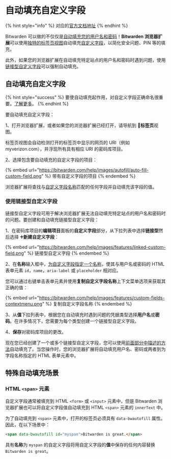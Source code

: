# 自动填充自定义字段

{% hint style="info" %}
对应的[官方文档地址](https://bitwarden.com/help/article/auto-fill-custom-fields/)
{% endhint %}

Bitwarden 可以做的不仅仅是[自动填充您的用户名和密码](auto-fill-logins-in-browser-extensions.md)！**Bitwarden 浏览器扩展**可以使用[独特的标签页视图](auto-fill-logins-in-browser-extensions.md)自动填充[自定义字段](../vault-basics/custom-fields.md)，以简化安全问题、PIN 等的填充。

此外，如果您的浏览器扩展在自动填充特定站点的用户名和密码时遇到问题，使用[链接型自定义字段](<Auto-fill Custom Fields.md#shi-yong-lian-jie-de-zi-ding-yi-zi-duan>)可以强制自动填充。

## 自动填充自定义字段 <a href="#auto-fill-custom-fields" id="auto-fill-custom-fields"></a>

{% hint style="success" %}
要使自动填充起作用，对自定义字段正确命名很重要。[了解更多](../vault-basics/custom-fields.md#custom-field-names)。
{% endhint %}

要自动填充自定义字段：

1、打开浏览器扩展，或者如果您的浏览器扩展已经打开，请导航到 **📁标签页**视图。

标签页视图会自动检测打开的标签页中显示的网页的 URI（例如 myverizon.com），并浮现所有具有相应 URI 的密码库项目。

2、选择包含要自动填充的自定义字段的项目：

{% embed url="https://bitwarden.com/help/images/autofill/auto-fill-custom-field.png" %}
带有自定义字段的项目
{% endembed %}

浏览器扩展将查找与[自定义字段名称](../vault-basics/custom-fields.md#custom-field-names)匹配的任何字段并自动填充该字段的值。

### 使用链接型自定义字段 <a href="#using-linked-custom-fields" id="using-linked-custom-fields"></a>

链接型自定义字段可用于解决浏览器扩展无法自动填充特定站点的用户名和密码时的问题。要创建和自动填充链接型自定义字段：

1、在密码库项目的**编辑项目**面板的**自定义字段**部分，从下拉列表中选择**链接型**然后选择 **🞤新建自定义字段**：

{% embed url="https://bitwarden.com/help/images/features/linked-custom-field.png" %}
链接型自定义字段
{% endembed %}

2、在**名称**输入框中，[为自定义字段指定一个名称](../vault-basics/custom-fields.md#custom-field-names)，使其与用户名或密码的 HTML 表单元素 `id`，`name`，`aria-label` 或 `placeholder` 相对应。

您可以通过右键单击表单元素并使用**复制自定义字段名称**上下文菜单选项来获取其正确的值：

{% embed url="https://bitwarden.com/help/images/features/custom-fields-contextmenu.png" %}
复制自定义字段名称
{% endembed %}

3、从**值**下拉列表中，根据您在自动填充时遇到问题的凭据类型选择**用户名**或**密码**。在许多情况下，您需要为每个类型创建一个链接型自定义字段。

4、**保存**对密码库项目的更改。

现在您已经创建了一个或多个链接型自定义字段，您可以使用[前面部分中描述的方法](<Auto-fill Custom Fields.md#auto-fill-custom-fields>)自动填充了。当您操作时，您的浏览器扩展将自动填充用户名、密码或两者到为字段名称指定的 HTML 表单元素中。

## 特殊自动填充场景 <a href="#special-auto-fill-scenarios" id="special-auto-fill-scenarios"></a>

### HTML `<span>` 元素 <a href="#html-span-elements" id="html-span-elements"></a>

自定义字段通常被填充到 HTML `<form>` 或 `<input>` 元素中，但是 Bitwarden 浏览器扩展也可以将自定义字段值自动填充到 HTML `<span>` 元素的 `innerText` 中。

为了自动填充到 `<span>` 元素中，打开的标签页必须具有 `data-bwautofill` 属性。因此，在以下场景中：

```html
<span data-bwautofill id="myspan">Bitwarden is great.</span>
```

具有**名称**为 `myspan` 的自定义字段将用自定义字段的**值**中保存的任何内容替换 `Bitwarden is great`。
